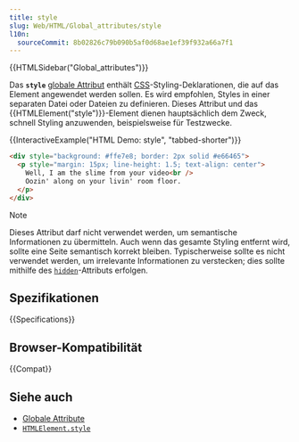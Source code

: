 ```yaml
---
title: style
slug: Web/HTML/Global_attributes/style
l10n:
  sourceCommit: 8b02826c79b090b5af0d68ae1ef39f932a66a7f1
---
```


{{HTMLSidebar("Global_attributes")}}

Das **`style`** [globale Attribut](/de/docs/Web/HTML/Global_attributes) enthält [CSS](/de/docs/Web/CSS)-Styling-Deklarationen, die auf das Element angewendet werden sollen. Es wird empfohlen, Styles in einer separaten Datei oder Dateien zu definieren. Dieses Attribut und das {{HTMLElement("style")}}-Element dienen hauptsächlich dem Zweck, schnell Styling anzuwenden, beispielsweise für Testzwecke.

{{InteractiveExample("HTML Demo: style", "tabbed-shorter")}}

```html interactive-example
<div style="background: #ffe7e8; border: 2px solid #e66465">
  <p style="margin: 15px; line-height: 1.5; text-align: center">
    Well, I am the slime from your video<br />
    Oozin' along on your livin' room floor.
  </p>
</div>
```

> [!NOTE]
> Dieses Attribut darf nicht verwendet werden, um semantische Informationen zu übermitteln. Auch wenn das gesamte Styling entfernt wird, sollte eine Seite semantisch korrekt bleiben. Typischerweise sollte es nicht verwendet werden, um irrelevante Informationen zu verstecken; dies sollte mithilfe des [`hidden`](/de/docs/Web/HTML/Global_attributes/hidden)-Attributs erfolgen.

## Spezifikationen

{{Specifications}}

## Browser-Kompatibilität

{{Compat}}

## Siehe auch

- [Globale Attribute](/de/docs/Web/HTML/Global_attributes)
- [`HTMLElement.style`](/de/docs/Web/API/HTMLElement/style)
